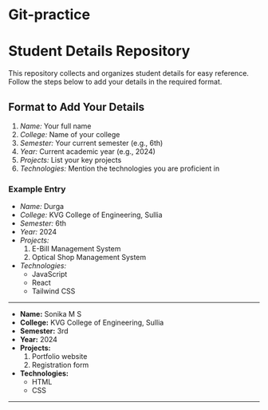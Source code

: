 # Git-practice
# Student Details Repository

This repository collects and organizes student details for easy reference.  
Follow the steps below to add your details in the required format.

## Format to Add Your Details

1. *Name:* Your full name  
2. *College:* Name of your college  
3. *Semester:* Your current semester (e.g., 6th)  
4. *Year:* Current academic year (e.g., 2024)  
5. *Projects:* List your key projects  
6. *Technologies:* Mention the technologies you are proficient in  

### Example Entry  

- *Name:* Durga  
- *College:* KVG College of Engineering, Sullia  
- *Semester:* 6th  
- *Year:* 2024  
- *Projects:*  
  1. E-Bill Management System  
  2. Optical Shop Management System  
- *Technologies:*  
  - JavaScript  
  - React  
  - Tailwind CSS  

---

- **Name:** Sonika M S 
- **College:** KVG College of Engineering, Sullia  
- **Semester:** 3rd  
- **Year:** 2024  
- **Projects:**  
  1. Portfolio website  
  2. Registration form  
- **Technologies:**  
  - HTML 
  - CSS    

---

